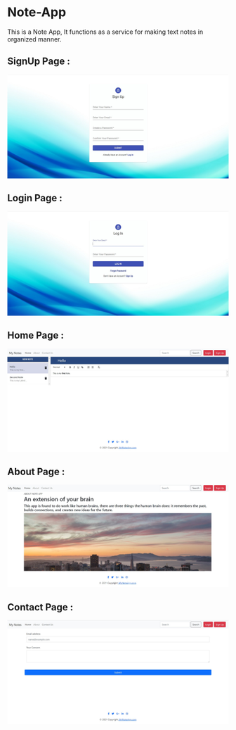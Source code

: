 # Note-App
This is a Note App, It functions as a service for making text notes in organized manner.
## SignUp Page :
![](signup.jpg)
## Login Page :
![](login.jpg)
## Home Page :
![](home.jpg)
## About Page :
![](about.jpg)
## Contact Page :
![](contact.jpg)

